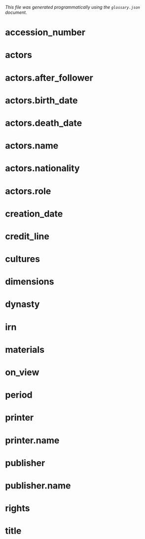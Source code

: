 _This file was generated programmatically using the `glossary.json` document._

accession_number
==

actors
==

actors.after_follower
==

actors.birth_date
==

actors.death_date
==

actors.name
==

actors.nationality
==

actors.role
==

creation_date
==

credit_line
==

cultures
==

dimensions
==

dynasty
==

irn
==

materials
==

on_view
==

period
==

printer
==

printer.name
==

publisher
==

publisher.name
==

rights
==

title
==

